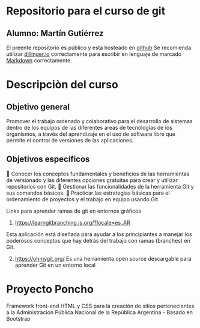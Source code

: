 # Repositorio para el curso de git

## Alumno: Martín Gutiérrez

El preente repositorio es público y está hosteado en [github] 
Se recomienda utilizar [dillinger.io] correctamente para escribir en lenguaje de marcado [Markdown] correctamente. 


# Descripciòn del curso

## Objetivo general 
Promover el trabajo ordenado y colaborativo para el desarrollo de sistemas dentro de los equipos de 
las diferentes áreas de tecnologías de los organismos, a través del aprendizaje en el uso de software 
libre que permite el control de versiones de las aplicaciones. 
## Objetivos específicos 
 Conocer los conceptos fundamentales y beneficios de las herramientas de versionado y las 
diferentes opciones gratuitas para crear y utilizar repositorios con Git. 
 Gestionar las funcionalidades de la herramienta Git y sus comandos básicos. 
 Practicar las estrategias básicas para el ordenamiento de proyectos y el trabajo en equipo 
usando Git. 

Links para aprender ramas de git en entornos gráficos
 1. https://learngitbranching.js.org/?locale=es_AR

 Esta aplicación está diseñada para ayudar a los principiantes a manejar los poderosos conceptos que hay detrás del trabajo con ramas (branches) en Git. 
 
 2. https://ohmygit.org/
 Es una herramienta open source descargable para aprender Git en un entorno local
 

[//]: # (These are reference links used in the body of this note and get stripped out when the markdown processor does its job. There is no need to format nicely because it shouldn't be seen. Thanks SO - http://stackoverflow.com/questions/4823468/store-comments-in-markdown-syntax)


# Proyecto Poncho

Framework front-end HTML y CSS para la creación de sitios pertenecientes a la Administración Pública Nacional de la República Argentina - Basado en Bootstrap

   [github]: <https://github.com/joemccann/dillinger>
   [dillinger.io]: <https://dillinger.io/>
   [Markdown]: <https://es.wikipedia.org/wiki/Markdown>
